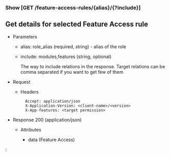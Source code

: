 ### Show [GET /feature-access-rules/{alias}/{?include}]

## **Get details for selected Feature Access rule**

+ Parameters

    + alias: role_alias (required, string) - alias of the role
    + include: modules,features (string, optional)

      The way to include relations in the response. Target relations can be comma separated if you want to get few of them


+ Request

    + Headers

            Accept: application/json
            X-Application-Version: <client-name>/<version>
            X-App-features: <target permission>

+ Response 200 (application/json)

    + Attributes

        + data (Feature Access)

:[](../error_responses.md)